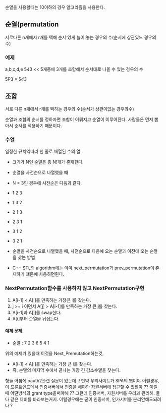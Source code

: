 순열을 사용할때는 10이하의 경우 알고리즘을 사용한다.

## 순열(permutation
서로다른 n개에서 r개를 택해 순서 있게 늘어 놓는 경우의 수(순서에 상관있느 경우의수)
### 예제
a,b,c,d,e
5*4*3 << 5개중에 3개를 조합해서 순서대로 나올 수 있는 경우의 수

5P3 = 5*4*3




## 조합
서로 다른 n개에서 r개를 택하는 경우의 수(순서가 상관이없는 경우의수)

순열과 조합의 순서를 정하자면 조합이 이뤄지고 순열이 이루어진다. 사람들은 먼저 뽑아서 순서를 적용하기 때문이다.






### 수열
일정한 규치엑따라 한 줄로 배열된 수의 열


* 크기가 N인 순열은 총 N!개가 존재한다.
* 순열을 사전순으로 나열했을 때
* N = 3인 경우에 사전순은 다음과 같다.
* 1 2 3
* 1 3 2
* 2 1 3
* 2 3 1
* 3 1 2
* 3 2 1


* 순열을 사전순으로 나열했을 때, 사전순으로 다음에 오는 순열과 이전에 오는 순열을 찾는 방법
* C++ STL의 algorithm에는 이미 next_permutation과 prev_permutation이 존재하기 떄문에 사용하면된다.

### NextPermutation함수를 사용하지 않고 NextPermutation구현
1. A[i-1] < A[i]를 만족하는 가장큰 i를 찾는다.
2. j >= i 이면서 A[j] > A[i-1]를 만족하는 가장 큰 j를 찾는다.
3. A[i-1]과 A[j]를 swap한다.
4. A[i]부터 순열을 뒤집는다.

#### 예제 문제
* 순열 : 7 2 3 6 5 4 1

위의 예제가 있을때 이것을 Next_Premutation하는것,

* A[i-1] < A[i]를 만족하는 가장 큰 i를 찾는다.
* 즉, 순열의 마지막 수에서 끝나는 가장 긴 감소수열을 찾는다.


형들 아침에 oauth2관련 질문이 있는데 !! 만약 우리사이트가 SPA의 웹이야 이럴경우, 이 프론트엔드에서 인증서버에서 인증을 해야만 자원서버에 접근할 수 있잖아 ?? 이럴 때 어떤방식의 grant type을써야해 ??
그런데 인증서버, 자원서버를 우리과 관리해. 둘다 같은 디비를 바라보는거지. 이럴경우에는 굳이 인증서버, 인가서버를 분리안해도되려나 ?
